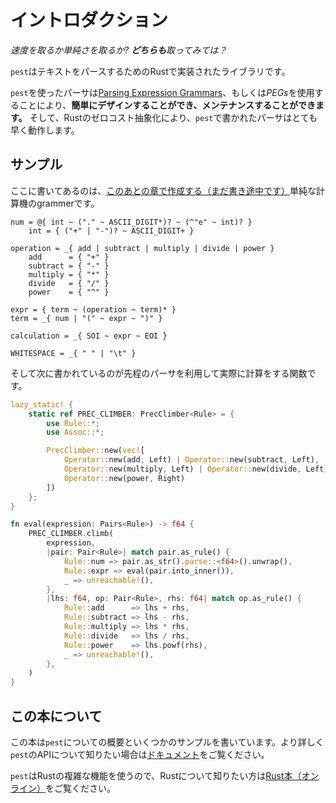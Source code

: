 # イントロダクション

*速度を取るか単純さを取るか? **どちらも**取ってみては？*

`pest`はテキストをパースするためのRustで実装されたライブラリです。

`pest`を使ったパーサは[Parsing Expression Grammars]、もしくは*PEGs*を使用することにより、**簡単にデザインすることができ、メンテナンスすることができます。**
そして、Rustのゼロコスト抽象化により、`pest`で書かれたパーサはとても早く動作します。

## サンプル

ここに書いてあるのは、[このあとの章で作成する（まだ書き途中です）](examples/calculator.html)単純な計算機のgrammerです。

```pest
num = @{ int ~ ("." ~ ASCII_DIGIT*)? ~ (^"e" ~ int)? }
    int = { ("+" | "-")? ~ ASCII_DIGIT+ }

operation = _{ add | subtract | multiply | divide | power }
    add      = { "+" }
    subtract = { "-" }
    multiply = { "*" }
    divide   = { "/" }
    power    = { "^" }

expr = { term ~ (operation ~ term)* }
term = _{ num | "(" ~ expr ~ ")" }

calculation = _{ SOI ~ expr ~ EOI }

WHITESPACE = _{ " " | "\t" }
```

そして次に書かれているのが先程のパーサを利用して実際に計算をする関数です。

```rust
lazy_static! {
    static ref PREC_CLIMBER: PrecClimber<Rule> = {
        use Rule::*;
        use Assoc::*;

        PrecClimber::new(vec![
            Operator::new(add, Left) | Operator::new(subtract, Left),
            Operator::new(multiply, Left) | Operator::new(divide, Left),
            Operator::new(power, Right)
        ])
    };
}

fn eval(expression: Pairs<Rule>) -> f64 {
    PREC_CLIMBER.climb(
        expression,
        |pair: Pair<Rule>| match pair.as_rule() {
            Rule::num => pair.as_str().parse::<f64>().unwrap(),
            Rule::expr => eval(pair.into_inner()),
            _ => unreachable!(),
        },
        |lhs: f64, op: Pair<Rule>, rhs: f64| match op.as_rule() {
            Rule::add      => lhs + rhs,
            Rule::subtract => lhs - rhs,
            Rule::multiply => lhs * rhs,
            Rule::divide   => lhs / rhs,
            Rule::power    => lhs.powf(rhs),
            _ => unreachable!(),
        },
    )
}
```

## この本について

この本は`pest`についての概要といくつかのサンプルを書いています。より詳しく`pest`のAPIについて知りたい場合は[ドキュメント]をご覧ください。

`pest`はRustの複雑な機能を使うので、Rustについて知りたい方は[Rust本（オンライン）]をご覧ください。

[Parsing Expression Grammars]: grammars/peg.html
[ドキュメント]: https://docs.rs/pest/
[Rust本（オンライン）]: https://doc.rust-lang.org/stable/book/second-edition/
